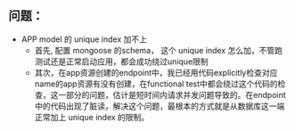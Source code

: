 



## 问题：
* APP model 的 unique index 加不上
    * 首先, 配置 mongoose 的schema， 这个 unique index 怎么加，不管跑测试还是正常启动应用，都会成功绕过unique限制
    * 其次，在app资源创建的endpoint中，我已经用代码explicitly检查对应name的app资源有没有创建，在functional test中都会绕过这个代码的检查，这一部分的问题，估计是短时间内请求并发问题导致的。在endpoint中的代码出现了脏读，解决这个问题，最根本的方式就是从数据库这一端正常加上 unique index 的限制。

